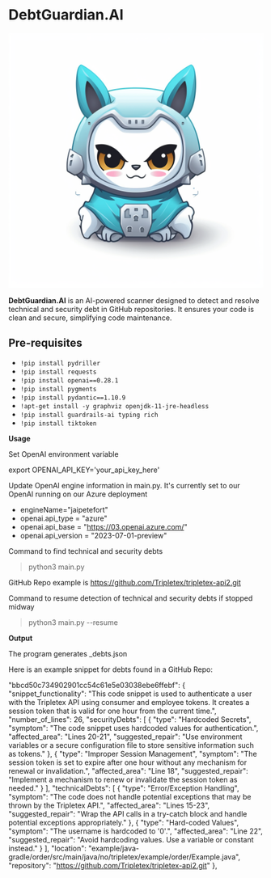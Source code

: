 # DebtGuardian.AI

![DebtGuardian.AI Logo](assets/logo_DebtGuardianAI.png)

**DebtGuardian.AI** is an AI-powered scanner designed to detect and resolve technical and security debt in GitHub repositories. It ensures your code is clean and secure, simplifying code maintenance.

## Pre-requisites
- `!pip install pydriller`
- `!pip install requests`
- `!pip install openai==0.28.1`
- `!pip install pygments`
- `!pip install pydantic==1.10.9`
- `!apt-get install -y graphviz openjdk-11-jre-headless`
- `!pip install guardrails-ai typing rich`
- `!pip install tiktoken`


**Usage**


Set OpenAI environment variable

export OPENAI_API_KEY='your_api_key_here'


Update OpenAI engine information in main.py. It's currently set to our OpenAI running on our Azure deployment

- engineName="jaipetefort"
- openai.api_type = "azure"
- openai.api_base = "https://03.openai.azure.com/"
- openai.api_version = "2023-07-01-preview"


Command to find technical and security debts

>python3 main.py <GitHub Repo> 

GitHub Repo example is https://github.com/Tripletex/tripletex-api2.git 

Command to resume detection of technical and security debts if stopped midway

>python3 main.py <GitHub Repo>  --resume 

**Output**

The program generates <GitHub Repo>_debts.json

Here is an example snippet for debts found in a GitHub Repo:

"bbcd50c734902901cc54c61e5e03038ebe6ffebf": {
        "snippet_functionality": "This code snippet is used to authenticate a user with the Tripletex API using consumer and employee tokens. It creates a session token that is valid for one hour from the current time.",
        "number_of_lines": 26,
        "securityDebts": [
            {
                "type": "Hardcoded Secrets",
                "symptom": "The code snippet uses hardcoded values for authentication.",
                "affected_area": "Lines 20-21",
                "suggested_repair": "Use environment variables or a secure configuration file to store sensitive information such as tokens."
            },
            {
                "type": "Improper Session Management",
                "symptom": "The session token is set to expire after one hour without any mechanism for renewal or invalidation.",
                "affected_area": "Line 18",
                "suggested_repair": "Implement a mechanism to renew or invalidate the session token as needed."
            }
        ],
        "technicalDebts": [
            {
                "type": "Error/Exception Handling",
                "symptom": "The code does not handle potential exceptions that may be thrown by the Tripletex API.",
                "affected_area": "Lines 15-23",
                "suggested_repair": "Wrap the API calls in a try-catch block and handle potential exceptions appropriately."
            },
            {
                "type": "Hard-coded Values",
                "symptom": "The username is hardcoded to '0'.",
                "affected_area": "Line 22",
                "suggested_repair": "Avoid hardcoding values. Use a variable or constant instead."
            }
        ],
        "location": "example/java-gradle/order/src/main/java/no/tripletex/example/order/Example.java",
        "repository": "https://github.com/Tripletex/tripletex-api2.git"
    },
